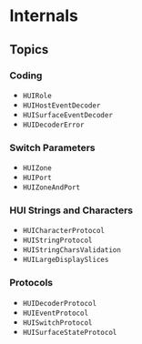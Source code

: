 # Internals

## Topics

### Coding

- ``HUIRole``
- ``HUIHostEventDecoder``
- ``HUISurfaceEventDecoder``
- ``HUIDecoderError``

### Switch Parameters

- ``HUIZone``
- ``HUIPort``
- ``HUIZoneAndPort``

### HUI Strings and Characters

- ``HUICharacterProtocol``
- ``HUIStringProtocol``
- ``HUIStringCharsValidation``
- ``HUILargeDisplaySlices``

### Protocols

- ``HUIDecoderProtocol``
- ``HUIEventProtocol``
- ``HUISwitchProtocol``
- ``HUISurfaceStateProtocol``
